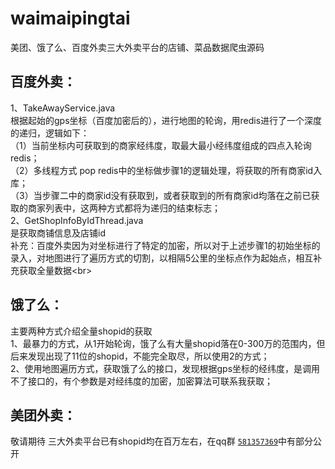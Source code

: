 # waimaipingtai
美团、饿了么、百度外卖三大外卖平台的店铺、菜品数据爬虫源码
## 百度外卖：
  1、TakeAwayService.java  <br> 
   根据起始的gps坐标（百度加密后的），进行地图的轮询，用redis进行了一个深度的递归，逻辑如下： <br> 
（1）当前坐标内可获取到的商家经纬度，取最大最小经纬度组成的四点入轮询redis；<br> 
（2）多线程方式 pop redis中的坐标做步骤1的逻辑处理，将获取的所有商家id入库；<br> 
（3）当步骤二中的商家id没有获取到，或者获取到的所有商家id均落在之前已获取的商家列表中，这两种方式都将为递归的结束标志；<br> 
 2、GetShopInfoByIdThread.java <br> 
  是获取商铺信息及店铺id<br> 
 补充：百度外卖因为对坐标进行了特定的加密，所以对于上述步骤1的初始坐标的录入，对地图进行了遍历方式的切割，以相隔5公里的坐标点作为起始点，相互补充获取全量数据\<br> 
## 饿了么：
 主要两种方式介绍全量shopid的获取<br> 
 1、最暴力的方式，从1开始轮询，饿了么有大量shopid落在0-300万的范围内，但后来发现出现了11位的shopid，不能完全取尽，所以使用2的方式；<br> 
 2、使用地图遍历方式，获取饿了么的接口，发现根据gps坐标的经纬度，是调用不了接口的，有个参数是对经纬度的加密，加密算法可联系我获取；<br> 
## 美团外卖：
敬请期待
 三大外卖平台已有shopid均在百万左右，在qq群 [`581357369`](https://jq.qq.com/?_wv=1027&k=4AUs0z0)中有部分公开
